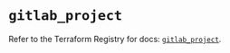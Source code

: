 # `gitlab_project`

Refer to the Terraform Registry for docs: [`gitlab_project`](https://registry.terraform.io/providers/gitlabhq/gitlab/17.11.0/docs/resources/project).
